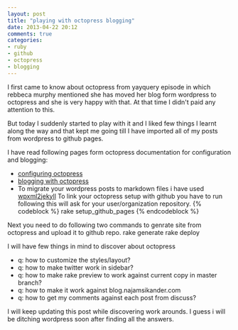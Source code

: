 ```yaml
---
layout: post
title: "playing with octopress blogging"
date: 2013-04-22 20:12
comments: true
categories: 
- ruby 
- github 
- octopress
- blogging
---
```

I first came to know about octopress from yayquery episode in which rebbeca murphy mentioned she has moved her blog form wordpress to octopress and she is very happy with that. At that time I didn't paid any attention to this. 

But today I suddenly started to play with it and I liked few things I learnt along the way and that kept me going till I have imported all of my posts from wordpress to github pages.


I have read following pages form octopress documentation for configuration and blogging:

* [configuring octopress](http://octopress.org/docs/configuring/)
* [blogging with octopress](http://octopress.org/docs/blogging/)
* To migrate your wordpress posts to markdown files i have used [wpxml2jekyll](https://github.com/theaob/wpXml2Jekyll)
To link your octopress setup with github you have to run following this will ask for your user/organization repository.
{% codeblock %}
	rake setup_github_pages
{% endcodeblock %}

Next you need to do following two commands to genrate site from octopress and upload it to github repo.
	rake generate
	rake deploy

I will have few things in mind to discover about octopress

* q: how to customize the styles/layout?
* q: how to make twitter work in sidebar?
* q: how to make rake preview to work against current copy in master branch?
* q: how to make it work against blog.najamsikander.com
* q: how to get my comments against each post from discuss?

I will keep updating this post while discovering work arounds. I guess i will be ditching wordpress soon after finding all the answers.